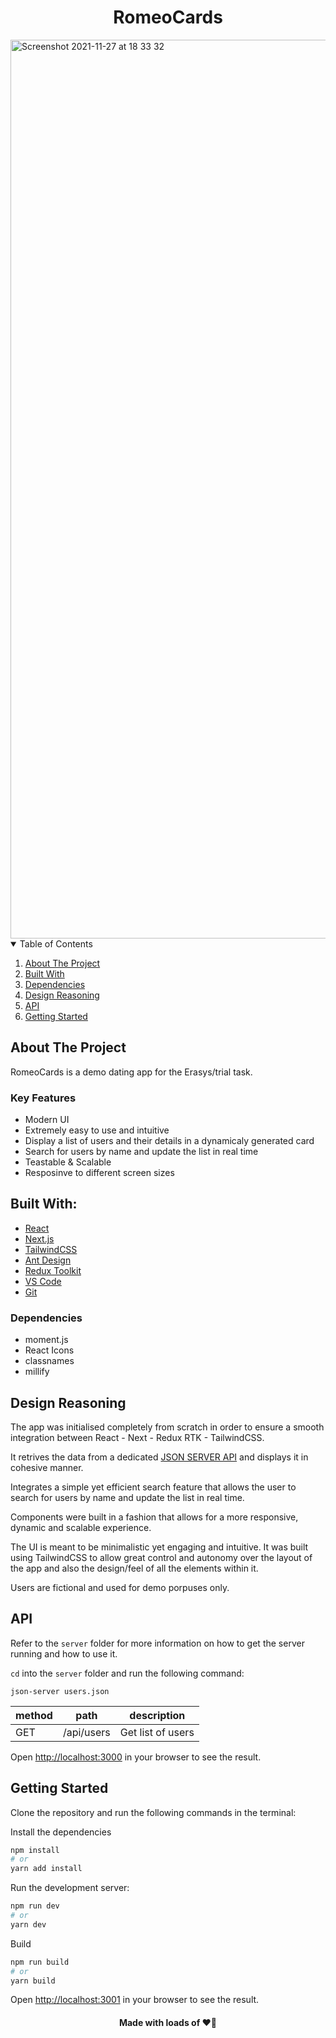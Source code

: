<h1 align="center">RomeoCards</h1>

<img width="1438" alt="Screenshot 2021-11-27 at 18 33 32" src="https://user-images.githubusercontent.com/43752457/143691196-cbb0caa3-5c4d-4256-9dee-2b5f20f0730a.png">

<!-- TABLE OF CONTENTS -->
<details open="open">
  <summary>Table of Contents</summary>
  <ol>
    <li><a href="#about-the-project">About The Project</a></li>
    <li><a href="#built-with">Built With</a></li>
    <li><a href="#dependencies">Dependencies</a></li>
    <li><a href="#design-reasoning">Design Reasoning</a></li>
    <li><a href="#API">API</a></li>
    <li><a href="#getting-started">Getting Started</a></li>
  </ol>
</details>

## About The Project

RomeoCards is a demo dating app for the Erasys/trial task.

### Key Features

- Modern UI
- Extremely easy to use and intuitive
- Display a list of users and their details in a dynamicaly generated card
- Search for users by name and update the list in real time
- Teastable & Scalable
- Resposinve to different screen sizes

## Built With:

- [React](https://reactjs.org/)
- [Next.js](https://nextjs.org/)
- [TailwindCSS](https://tailwindcss.com/)
- [Ant Design](https://ant.design/)
- [Redux Toolkit](https://redux-toolkit.js.org/)
- [VS Code](https://code.visualstudio.com/)
- [Git](https://git-scm.com/)

### Dependencies

- moment.js
- React Icons
- classnames
- millify

## Design Reasoning

The app was initialised completely from scratch in order to ensure a smooth integration between React - Next - Redux RTK - TailwindCSS.

It retrives the data from a dedicated [JSON SERVER API](https://github.com/edisonabdiel/RomeoTaskDB) and displays it in cohesive manner.

Integrates a simple yet efficient search feature that allows the user to search for users by name and update the list in real time.

Components were built in a fashion that allows for a more responsive, dynamic and scalable experience.

The UI is meant to be minimalistic yet engaging and intuitive. It was built using TailwindCSS to allow great control and autonomy over the layout of the app and also the design/feel of all the elements within it.

Users are fictional and used for demo porpuses only.

## API

Refer to the ```server``` folder for more information on how to get the server running and how to use it.

```cd``` into the ```server``` folder and run the following command:

```json-server users.json``` 

| method | path               | description            |
|--------|--------------------|------------------------|
| GET    | /api/users         | Get list of users      |

Open [http://localhost:3000](http://localhost:3000) in your browser to see the result.

## Getting Started

Clone the repository and run the following commands in the terminal:

Install the dependencies 

```bash
npm install
# or
yarn add install
```

Run the development server:

```bash
npm run dev
# or
yarn dev
```

Build 

```bash
npm run build
# or
yarn build
```


Open [http://localhost:3001](http://localhost:3001) in your browser to see the result.


<h4 align="center">Made with loads of ❤️‍🔥</h4>